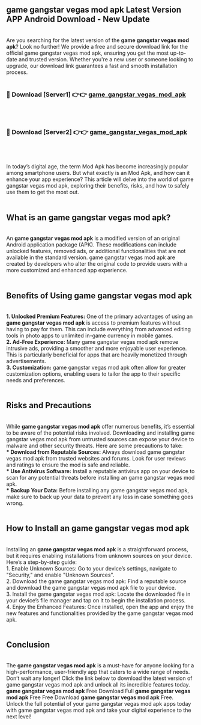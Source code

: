 ## game gangstar vegas mod apk Latest Version APP Android Download - New Update
<br>
Are you searching for the latest version of the <strong>game gangstar vegas mod apk</strong>? Look no further! We provide a free and secure download link for the official game gangstar vegas mod apk, ensuring you get the most up-to-date and trusted version. Whether you're a new user or someone looking to upgrade, our download link guarantees a fast and smooth installation process.
<br>
<br>
<h3>🔴 Download [Server1] 👉👉 <a href="https://modyolo.store/game+gangstar+vegas+mod+apk">game_gangstar_vegas_mod_apk</a></h3><br>
<br>
<h3>🔴 Download [Server2] 👉👉 <a href="https://modyolo.store/game+gangstar+vegas+mod+apk">game_gangstar_vegas_mod_apk</a></h3><br>
<br>
<br>
In today’s digital age, the term Mod Apk has become increasingly popular among smartphone users. But what exactly is an Mod Apk, and how can it enhance your app experience? This article will delve into the world of game gangstar vegas mod apk, exploring their benefits, risks, and how to safely use them to get the most out.
<br>
<br>
<h2>What is an game gangstar vegas mod apk?</h2>
<br>
An <strong>game gangstar vegas mod apk</strong> is a modified version of an original Android application package (APK). These modifications can include unlocked features, removed ads, or additional functionalities that are not available in the standard version. game gangstar vegas mod apk are created by developers who alter the original code to provide users with a more customized and enhanced app experience.
<br>
<br>
<h2>Benefits of Using game gangstar vegas mod apk</h2>
<br>
<strong> 1. Unlocked Premium Features:</strong> One of the primary advantages of using an <strong>game gangstar vegas mod apk</strong> is access to premium features without having to pay for them. This can include everything from advanced editing tools in photo apps to unlimited in-game currency in mobile games.
<br>
<strong> 2. Ad-Free Experience:</strong> Many game gangstar vegas mod apk remove intrusive ads, providing a smoother and more enjoyable user experience. This is particularly beneficial for apps that are heavily monetized through advertisements.
<br>
<strong> 3. Customization:</strong> game gangstar vegas mod apk often allow for greater customization options, enabling users to tailor the app to their specific needs and preferences.
<br>
<br>
<h2>Risks and Precautions</h2>
<br>
While <strong>game gangstar vegas mod apk</strong> offer numerous benefits, it’s essential to be aware of the potential risks involved. Downloading and installing game gangstar vegas mod apk from untrusted sources can expose your device to malware and other security threats. Here are some precautions to take:
<br>
<strong> * Download from Reputable Sources:</strong> Always download game gangstar vegas mod apk from trusted websites and forums. Look for user reviews and ratings to ensure the mod is safe and reliable.
<br>
<strong> * Use Antivirus Software:</strong> Install a reputable antivirus app on your device to scan for any potential threats before installing an game gangstar vegas mod apk.
<br>
<strong> * Backup Your Data:</strong> Before installing any game gangstar vegas mod apk, make sure to back up your data to prevent any loss in case something goes wrong.
<br>
<br>
<h2>How to Install an game gangstar vegas mod apk</h2>
<br>
Installing an <strong>game gangstar vegas mod apk</strong> is a straightforward process, but it requires enabling installations from unknown sources on your device. Here’s a step-by-step guide:
<br>
 1. Enable Unknown Sources: Go to your device’s settings, navigate to "Security," and enable "Unknown Sources".
<br>
 2. Download the game gangstar vegas mod apk: Find a reputable source and download the game gangstar vegas mod apk file to your device.
<br>
 3. Install the game gangstar vegas mod apk: Locate the downloaded file in your device’s file manager and tap on it to begin the installation process.
<br>
 4. Enjoy the Enhanced Features: Once installed, open the app and enjoy the new features and functionalities provided by the game gangstar vegas mod apk.
<br>
<br>
<h2><strong>Conclusion</strong></h2>
<br>
The <strong>game gangstar vegas mod apk</strong> is a must-have for anyone looking for a high-performance, user-friendly app that caters to a wide range of needs. Don’t wait any longer! Click the link below to download the latest version of game gangstar vegas mod apk and unlock all its incredible features today.
<br>
<strong>game gangstar vegas mod apk</strong> Free Download Full <strong>game gangstar vegas mod apk</strong> Free Free Download <strong>game gangstar vegas mod apk</strong> Free.
<br>
Unlock the full potential of your game gangstar vegas mod apk apps today with game gangstar vegas mod apk and take your digital experience to the next level!